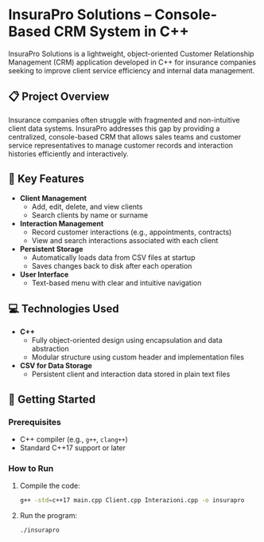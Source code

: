 # InsuraPro Solutions – Console-Based CRM System in C++

InsuraPro Solutions is a lightweight, object-oriented Customer Relationship Management (CRM) application developed in C++ for insurance companies seeking to improve client service efficiency and internal data management.

## 📋 Project Overview

Insurance companies often struggle with fragmented and non-intuitive client data systems. InsuraPro addresses this gap by providing a centralized, console-based CRM that allows sales teams and customer service representatives to manage customer records and interaction histories efficiently and interactively.

## 🎯 Key Features

- **Client Management**
  - Add, edit, delete, and view clients
  - Search clients by name or surname
- **Interaction Management**
  - Record customer interactions (e.g., appointments, contracts)
  - View and search interactions associated with each client
- **Persistent Storage**
  - Automatically loads data from CSV files at startup
  - Saves changes back to disk after each operation
- **User Interface**
  - Text-based menu with clear and intuitive navigation

## 💻 Technologies Used

- **C++**
  - Fully object-oriented design using encapsulation and data abstraction
  - Modular structure using custom header and implementation files
- **CSV for Data Storage**
  - Persistent client and interaction data stored in plain text files


## 🚀 Getting Started

### Prerequisites

- C++ compiler (e.g., `g++`, `clang++`)
- Standard C++17 support or later

### How to Run

1. Compile the code:
   ```bash
   g++ -std=c++17 main.cpp Client.cpp Interazioni.cpp -o insurapro

2. Run the program:
   ```bash
   ./insurapro
